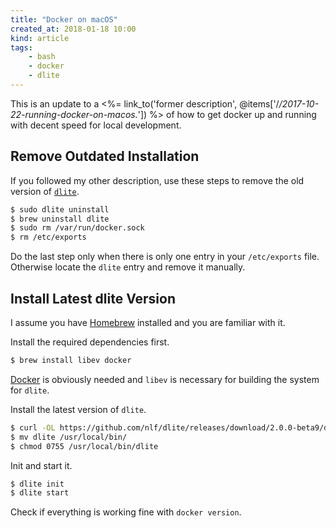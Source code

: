 ```yaml
---
title: "Docker on macOS"
created_at: 2018-01-18 10:00
kind: article
tags:
    - bash
    - docker
    - dlite
---
```


This is an update to a <%= link_to('former description', @items['/*/2017-10-22-running-docker-on-macos.*']) %> of how to get docker up and running with decent speed for local development.

## Remove Outdated Installation

If you followed my other description, use these steps to remove the old version of [`dlite`][dlite].

~~~ bash
$ sudo dlite uninstall
$ brew uninstall dlite
$ sudo rm /var/run/docker.sock
$ rm /etc/exports
~~~

Do the last step only when there is only one entry in your `/etc/exports` file. Otherwise locate the `dlite` entry and remove it manually.

## Install Latest dlite Version

I assume you have [Homebrew][brew] installed and you are familiar with it.

Install the required dependencies first.

~~~ bash
$ brew install libev docker
~~~

[Docker][docker] is obviously needed and `libev` is necessary for building the system for `dlite`.

Install the latest version of `dlite`.

~~~ bash
$ curl -OL https://github.com/nlf/dlite/releases/download/2.0.0-beta9/dlite
$ mv dlite /usr/local/bin/
$ chmod 0755 /usr/local/bin/dlite
~~~

Init and start it.

~~~ bash
$ dlite init
$ dlite start
~~~

Check if everything is working fine with `docker version`.

  [brew]: https://brew.sh
  [docker]: https://www.docker.com/
  [dlite]: https://github.com/nlf/dlite
